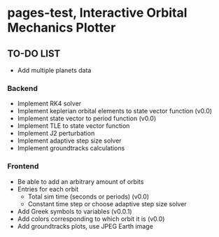 # pages-test, Interactive Orbital Mechanics Plotter

## TO-DO LIST

* Add multiple planets data

### Backend
* Implement RK4 solver
* Implement keplerian orbital elements to state vector function (v0.0)
* Implement state vector to period function (v0.0)
* Implement TLE to state vector function
* Implement J2 perturbation
* Implement adaptive step size solver
* Implement groundtracks calculations

### Frontend
* Be able to add an arbitrary amount of orbits
* Entries for each orbit
	* Total sim time (seconds or periods) (v0.0)
	* Constant time step or choose adaptive step size solver
* Add Greek symbols to variables (v0.0.1)
* Add colors corresponding to which orbit it is (v0.0)
* Add groundtracks plots, use JPEG Earth image



